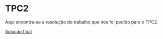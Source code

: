 # TPC2

Aqui encontra-se a resolução do trabalho que nos foi pedido para o TPC2.


[Solução final](Resolucao2.ipynb)